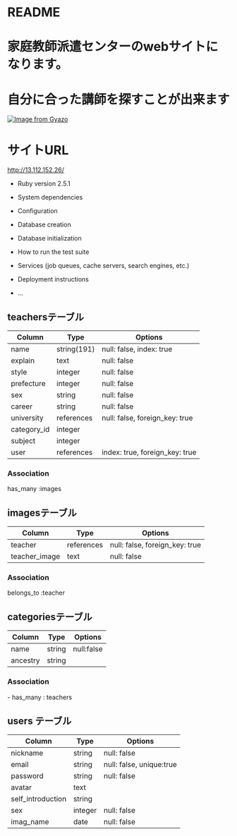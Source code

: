 # README
# 家庭教師派遣センターのwebサイトになります。
# 自分に合った講師を探すことが出来ます

[![Image from Gyazo](https://i.gyazo.com/41fe34ff72cb4c869f590b5ea05811fd.png)](https://gyazo.com/41fe34ff72cb4c869f590b5ea05811fd)

# サイトURL

http://13.112.152.26/

* Ruby version 2.5.1

* System dependencies

* Configuration

* Database creation

* Database initialization

* How to run the test suite

* Services (job queues, cache servers, search engines, etc.)

* Deployment instructions

* ...
## teachersテーブル
|Column|Type|Options|
|------|----|-------|
|name|string(191)|null: false, index: true|
|explain|text|null: false|
|style|integer|null: false|
|prefecture|integer|null: false| 
|sex|string|null: false| 
|career|string|null: false|
|university|references|null: false, foreign_key: true|
|category_id|integer|
|subject|integer|
|user|references|index: true, foreign_key: true|
### Association
has_many :images

## imagesテーブル
|Column|Type|Options|
|------|----|-------|
|teacher|references|null: false, foreign_key: true|
|teacher_image|text|null: false|
### Association
belongs_to :teacher

## categoriesテーブル
|Column|Type|Options|
|------|----|-------|
|name|string|null:false|
|ancestry|string||

### Association
- has_many : teachers
## users テーブル
|Column|Type|Options|
|------|----|-------|
|nickname|string|null: false|
|email|string|null: false, unique:true|
|password|string|null: false|
|avatar|text||
|self_introduction|string||
|sex|integer|null: false|
|imag_name|date|null: false|
